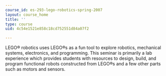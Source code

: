 ```yaml
---
course_id: es-293-lego-robotics-spring-2007
layout: course_home
title: ''
type: course
uid: 4c54e1521e858c18cd752551d84a07f2

---
```

LEGO® robotics uses LEGO®s as a fun tool to explore robotics, mechanical systems, electronics, and programming. This seminar is primarily a lab experience which provides students with resources to design, build, and program functional robots constructed from LEGO®s and a few other parts such as motors and sensors.
